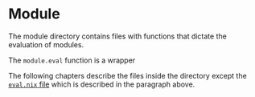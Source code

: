 # Module

The module directory contains files with functions that dictate the evaluation
of modules.

The `module.eval` function is a wrapper

The following chapters describe the files inside the directory except the
[`eval.nix` file] which is described in the paragraph above.

[`eval.nix` file]:
  https://github.com/altibiz/perch/blob/main/src/lib/module/eval.nix
